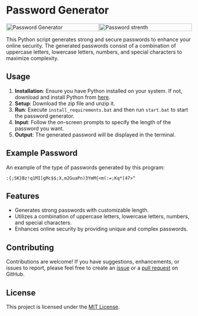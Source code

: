 # Password Generator

<div style="display: flex; flex-direction: row;">
  <img src="https://media.discordapp.net/attachments/1182767912713469984/1189819018446655559/image.png?ex=659f8c4f&is=658d174f&hm=9b6b5c1577ab09a92d6391a603e3ef0d39897bf2c85a7ad265439f7bec40449b&=&format=webp" alt="Password Generator" style="width: 100%; height: auto;">
  <img src="https://media.discordapp.net/attachments/1189799636945358908/1189984126728687656/image.png?ex=65a02614&is=658db114&hm=69dbb3affa4f514721b8a230e450ef0163dac513b1d7c4dedddbc742a7707e76&=&format=webp" alt="Password strenth" style="width: 100%; height: auto;">
</div>
 
This Python script generates strong and secure passwords to enhance your online security. The generated passwords consist of a combination of uppercase letters, lowercase letters, numbers, and special characters to maximize complexity.

## Usage

1. **Installation**: Ensure you have Python installed on your system. If not, download and install Python from [here](https://www.python.org/downloads/).
2. **Setup**: Download the zip file and unzip it.
3. **Run**: Execute `install_requirements.bat` and then run `start.bat` to start the password generator.
4. **Input**: Follow the on-screen prompts to specify the length of the password you want.
5. **Output**: The generated password will be displayed in the terminal.

## Example Password

An example of the type of passwords generated by this program:

`:{;SK}Bz!q1MI[gMc$$;X,m2GuaPn)3YmM{<m(:=;Kq*[47>^`

## Features

- Generates strong passwords with customizable length.
- Utilizes a combination of uppercase letters, lowercase letters, numbers, and special characters.
- Enhances online security by providing unique and complex passwords.

## Contributing

Contributions are welcome! If you have suggestions, enhancements, or issues to report, please feel free to create an [issue](https://github.com/5Picklebarry/Password-generator/issues) or a [pull request](https://github.com/5Picklebarry/Password-generator/pulls) on GitHub.

## License

This project is licensed under the [MIT License](LICENSE).
